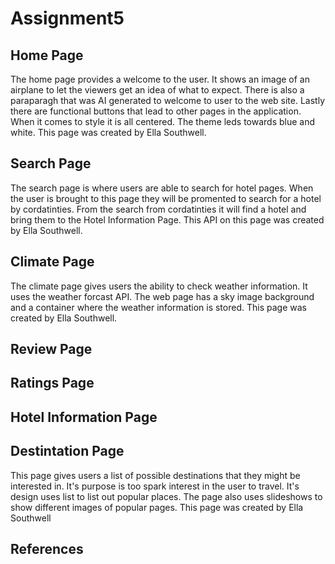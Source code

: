 # Assignment5
## Home Page
The home page provides a welcome to the user. It shows an image of an airplane to let the viewers get an idea of what to expect. There is also a paraparagh that was AI generated to welcome to user to the web site. Lastly there are functional buttons that lead to other pages in the application. When it comes to style it is all centered. The theme leds towards blue and white. This page was created by Ella Southwell.
## Search Page
The search page is where users are able to search for hotel pages. When the user is brought to this page they will be promented to search for a hotel by cordatinties. From the search from cordatinties it will find a hotel and bring them to the Hotel Information Page. This API on this page was created by Ella Southwell. 
## Climate Page
The climate page gives users the ability to check weather information. It uses the weather forcast API. The web page has a sky image background and a container where the weather information is stored. This page was created by Ella Southwell. 
## Review Page

## Ratings Page

## Hotel Information Page

## Destintation Page
This page gives users a list of possible destinations that they might be interested in. It's purpose is too spark interest in the user to travel. It's design uses list to list out popular places. The page also uses slideshows to show different images of popular pages. This page was created by Ella Southwell

## References
